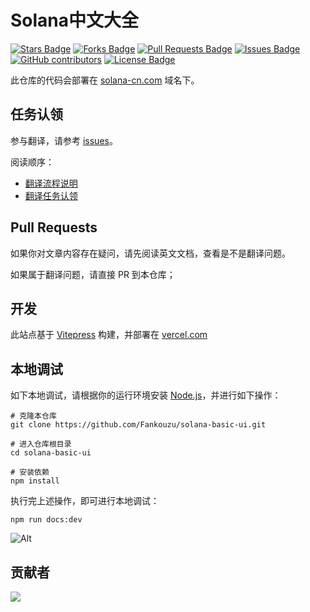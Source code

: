 # Solana中文大全

<a href="https://github.com/Fankouzu/solana-basic-ui/stargazers"><img src="https://img.shields.io/github/stars/Fankouzu/solana-basic-ui" alt="Stars Badge"/></a>
<a href="https://github.com/Fankouzu/solana-basic-ui/network/members"><img src="https://img.shields.io/github/forks/Fankouzu/solana-basic-ui" alt="Forks Badge"/></a>
<a href="https://github.com/Fankouzu/solana-basic-ui/pulls"><img src="https://img.shields.io/github/issues-pr/Fankouzu/solana-basic-ui" alt="Pull Requests Badge"/></a>
<a href="https://github.com/Fankouzu/solana-basic-ui/issues"><img src="https://img.shields.io/github/issues/Fankouzu/solana-basic-ui" alt="Issues Badge"/></a>
<a href="https://github.com/Fankouzu/solana-basic-ui/graphs/contributors"><img alt="GitHub contributors" src="https://img.shields.io/github/contributors/Fankouzu/solana-basic-ui?color=2b9348"></a>
<a href="https://github.com/Fankouzu/solana-basic-ui/blob/master/LICENSE"><img src="https://img.shields.io/github/license/Fankouzu/solana-basic-ui?color=2b9348" alt="License Badge"/></a>

此仓库的代码会部署在 [solana-cn.com](https://solana-basic.surge.sh/) 域名下。

## 任务认领

参与翻译，请参考 [issues](https://github.com/Fankouzu/solana-basic-ui/issues)。

阅读顺序：
- [翻译流程说明](https://github.com/Fankouzu/solana-basic-ui/issues/17)
- [翻译任务认领](https://github.com/Fankouzu/solana-basic-ui/issues/14)

## Pull Requests
如果你对文章内容存在疑问，请先阅读英文文档，查看是不是翻译问题。

如果属于翻译问题，请直接 PR 到本仓库；

## 开发

此站点基于 [Vitepress](https://vitepress.dev/zh/) 构建，并部署在 [vercel.com](https://vercel.com)

## 本地调试
如下本地调试，请根据你的运行环境安装 [Node.js](https://nodejs.org)，并进行如下操作：
```
# 克隆本仓库
git clone https://github.com/Fankouzu/solana-basic-ui.git

# 进入仓库根目录
cd solana-basic-ui

# 安装依赖
npm install
```
执行完上述操作，即可进行本地调试：
```
npm run docs:dev
```

![Alt](https://repobeats.axiom.co/api/embed/dee699aaf19f40a044b9f5fa987add4eb3b6ec23.svg "Repobeats analytics image")


## 贡献者
<a href="https://github.com/fankouzu/solana-basic-ui/graphs/contributors">
  <img src="https://contrib.rocks/image?repo=fankouzu/solana-basic-ui&anon=1" />
</a>
